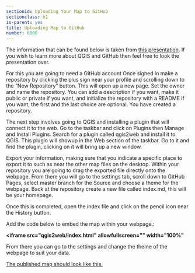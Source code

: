 ```yaml
---
sectionid: Uploading Your Map to GitHub
sectionclass: h1
is-parent: yes
title: Uploading Map to GitHub
number: 6000
---
```


The information that can be found below is taken from [this presentation](https://maptimela.github.io/map-website/). If you wish to learn more about QGIS and GitHub then feel free to look the presentation over.

For this you are going to need a GitHub account
Once signed in make a repository by clicking the plus sign near your profile and scrolling down to the “New Repository” button. 
This will open up a new page. Set the owner and name the repository. You can add a description if you want, make it public or private if you want, and initialize the repository with a README if you want, the first and the last choice are optional.
You have created a repository.

The next step involves going to QGIS and installing a plugin that will connect it to the web.
Go to the taskbar and click on Plugins then Manage and Install Plugins.
Search for a plugin called qgis2web and install it to QGIS.
This plugin will showup in the Web section of the taskbar. Go to it and find the plugin, clicking on it will bring up a new window.

Export your information, making sure that you indicate a specific place to export it to such as near the other map files on the desktop.
Within your repository you are going to drag the exported file directly onto the webpage.
From there you will go to the settings tab, scroll down to GitHub Pages, select master branch for the Source and choose a theme for the webpage.
Back at the repository create a new file called index.md, this will be your homepage.

Once this is completed, open the index file and click on the pencil icon near the History button.

Add the code below to embed the map within your webpage.: 

**<iframe src="qgis2web/index.html" allowfullscreen="" width="100%"**

From there you can go to the settings and change the theme of the webpage to suit your data.

[The published map should look like this.](https://visualizela.github.io/planningdocs/)
